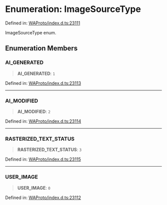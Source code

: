 # Enumeration: ImageSourceType

Defined in: [WAProto/index.d.ts:23111](https://github.com/Fokusdotid/Baileys/blob/3533fb5d5a1e97f0cc8384505a121b389a346518/WAProto/index.d.ts#L23111)

ImageSourceType enum.

## Enumeration Members

### AI\_GENERATED

> **AI\_GENERATED**: `1`

Defined in: [WAProto/index.d.ts:23113](https://github.com/Fokusdotid/Baileys/blob/3533fb5d5a1e97f0cc8384505a121b389a346518/WAProto/index.d.ts#L23113)

***

### AI\_MODIFIED

> **AI\_MODIFIED**: `2`

Defined in: [WAProto/index.d.ts:23114](https://github.com/Fokusdotid/Baileys/blob/3533fb5d5a1e97f0cc8384505a121b389a346518/WAProto/index.d.ts#L23114)

***

### RASTERIZED\_TEXT\_STATUS

> **RASTERIZED\_TEXT\_STATUS**: `3`

Defined in: [WAProto/index.d.ts:23115](https://github.com/Fokusdotid/Baileys/blob/3533fb5d5a1e97f0cc8384505a121b389a346518/WAProto/index.d.ts#L23115)

***

### USER\_IMAGE

> **USER\_IMAGE**: `0`

Defined in: [WAProto/index.d.ts:23112](https://github.com/Fokusdotid/Baileys/blob/3533fb5d5a1e97f0cc8384505a121b389a346518/WAProto/index.d.ts#L23112)
